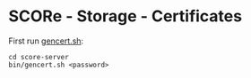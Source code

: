 # SCORe - Storage - Certificates

First run [gencert.sh](../score-server/bin/gencert.sh):

```shell
cd score-server
bin/gencert.sh <password>